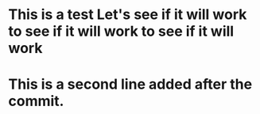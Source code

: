 # This is a test Let's see if it will work to see if it will work to see if it will work
# This is a second line added after the commit.